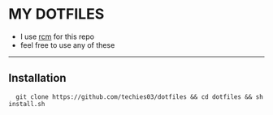 MY DOTFILES
=============================

- I use [rcm](https://github.com/thoughtbot/rcm) for this repo
- feel free to use any of these

----------------------------------


## Installation

```zshrc
  git clone https://github.com/techies03/dotfiles && cd dotfiles && sh install.sh
```
    

